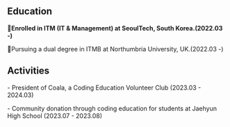 ## Education

<div>
  <p><b>🏫Enrolled in ITM (IT & Management) at SeoulTech, South Korea.(2022.03 -)</b><p>
    <p>🏫Pursuing a dual degree in ITMB at Northumbria University, UK.(2022.03 -)</p>
</div>

## Activities
<div>
<p> - President of Coala, a Coding Education Volunteer Club (2023.03 - 2024.03)</p>
<p> - Community donation through coding education for students at Jaehyun High School (2023.07 - 2023.08)</p>
  
</div>



<!--
**yeomjungwoo/yeomjungwoo** is a ✨ _special_ ✨ repository because its `README.md` (this file) appears on your GitHub profile.

Here are some ideas to get you started:

- 🔭 I’m currently working on ...
- 🌱 I’m currently learning ...
- 👯 I’m looking to collaborate on ...
- 🤔 I’m looking for help with ...
- 💬 Ask me about ...
- 📫 How to reach me: ...
- 😄 Pronouns: ...
- ⚡ Fun fact: ...
-->
